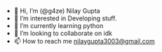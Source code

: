 - 👋 Hi, I’m (@g4ze) Nilay Gupta
- 👀 I’m interested in Developing stuff.
- 🌱 I’m currently learning python
- 💞️ I’m looking to collaborate on idk
- 📫 How to reach me nilaygupta3003@gmail.com

<!---
g4ze/g4ze is a ✨ special ✨ repository because its `README.md` (this file) appears on your GitHub profile.
You can click the Preview link to take a look at your changes.
--->
